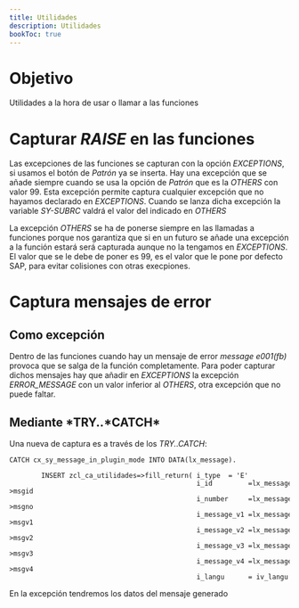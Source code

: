 ```yaml
---
title: Utilidades
description: Utilidades
bookToc: true
---
```


# Objetivo

Utilidades a la hora de usar o llamar a las funciones

# Capturar _RAISE_ en las funciones

Las excepciones de las funciones se capturan con la opción _EXCEPTIONS_, si usamos el botón de _Patrón_ ya se inserta. Hay una excepción que se añade siempre cuando se usa la opción de _Patrón_ que es la _OTHERS_ con valor 99. Esta excepción permite captura cualquier excepción que no hayamos declarado en _EXCEPTIONS_. Cuando se lanza dicha excepción la variable _SY-SUBRC_ valdrá el valor del indicado en _OTHERS_

La excepción _OTHERS_ se ha de ponerse siempre en las llamadas a funciones porque nos garantiza que si en un futuro se añade una excepción a la función estará será capturada aunque no la tengamos en _EXCEPTIONS_. El valor que se le debe de poner es 99, es el valor que le pone por defecto SAP, para evitar colisiones con otras execpiones.

# Captura mensajes de error

## Como excepción

Dentro de las funciones cuando hay un mensaje de error _message e001(fb)_ provoca que se salga de la función completamente. Para poder capturar dichos mensajes hay que añadir en _EXCEPTIONS_ la excepción _ERROR_MESSAGE_ con un valor inferior al _OTHERS_, otra excepción que no puede faltar.

## Mediante *TRY..*CATCH\*

Una nueva de captura es a través de los _TRY..CATCH_:

```tpl
CATCH cx_sy_message_in_plugin_mode INTO DATA(lx_message).

        INSERT zcl_ca_utilidades=>fill_return( i_type  = 'E'
                                               i_id         =lx_message->msgid
                                               i_number     =lx_message->msgno
                                               i_message_v1 =lx_message->msgv1
                                               i_message_v2 =lx_message->msgv2
                                               i_message_v3 =lx_message->msgv3
                                               i_message_v4 =lx_message->msgv4
                                               i_langu      = iv_langu ) INTO TABLE et_return. 
```

En la excepción tendremos los datos del mensaje generado
